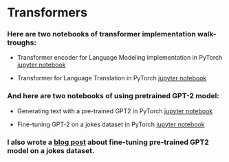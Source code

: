 # Transformers

### Here are two notebooks of transformer implementation walk-troughs:

- Transformer encoder for Language Modeling implementation in PyTorch [jupyter notebook](https://github.com/mf1024/Transformers/blob/master/Transformer%20Encoder%20for%20Language%20Modeling.ipynb)

- Transformer for Language Translation in PyTorch [jupyter notebook](https://github.com/mf1024/Transformers/blob/master/Transformer.ipynb)


### And here are two notebooks of using pretrained GPT-2 model:

- Generating text with a pre-trained GPT2 in PyTorch [jupyter notebook](https://github.com/mf1024/Transformers/blob/master/Generating%20text%20with%20a%20pre-trained%20GPT2%20model.ipynb)

- Fine-tuning GPT-2 on a jokes dataset in PyTorch [jupyter notebook](https://github.com/mf1024/Transformers/blob/master/Fine-tuning%20GPT2-medium%20in%20PyTorch.ipynb)


### I also wrote a [blog post](https://mf1024.github.io/2019/11/12/Fun-With-GPT-2_/) about fine-tuning pre-trained GPT2 model on a jokes dataset.
